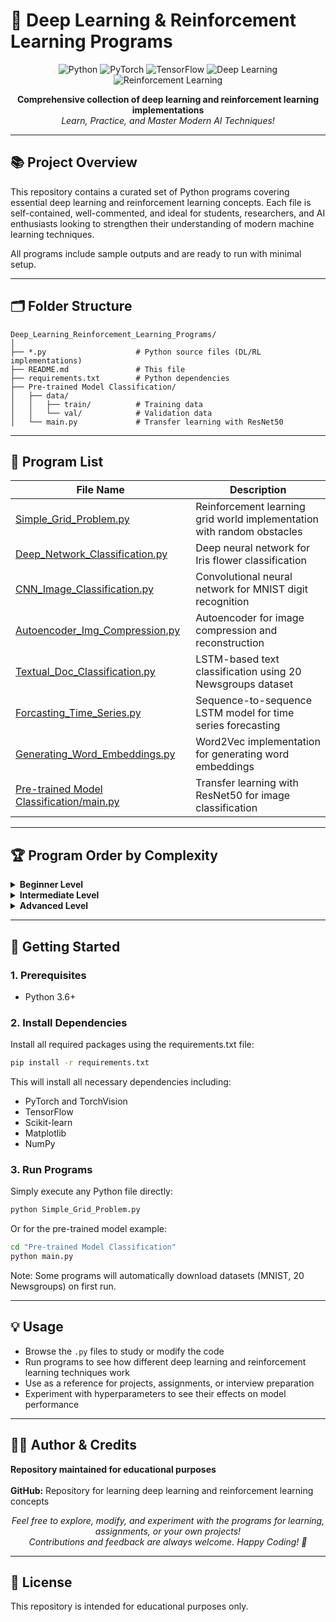 # 🚀 Deep Learning & Reinforcement Learning Programs

<p align="center">
  <img src="https://img.shields.io/badge/Python-3776AB?logo=python&logoColor=white" alt="Python">
  <img src="https://img.shields.io/badge/PyTorch-EE4C2C?logo=pytorch&logoColor=white" alt="PyTorch">
  <img src="https://img.shields.io/badge/TensorFlow-FF6F00?logo=tensorflow&logoColor=white" alt="TensorFlow">
  <img src="https://img.shields.io/badge/DeepLearning-AI-blue" alt="Deep Learning">
  <img src="https://img.shields.io/badge/ReinforcementLearning-RL-green" alt="Reinforcement Learning">
</p>

<p align="center">
  <b>Comprehensive collection of deep learning and reinforcement learning implementations</b><br>
  <i>Learn, Practice, and Master Modern AI Techniques!</i>
</p>

---

## 📚 Project Overview

This repository contains a curated set of Python programs covering essential deep learning and reinforcement learning concepts. Each file is self-contained, well-commented, and ideal for students, researchers, and AI enthusiasts looking to strengthen their understanding of modern machine learning techniques.

All programs include sample outputs and are ready to run with minimal setup.

---

## 🗂️ Folder Structure

```
Deep_Learning_Reinforcement_Learning_Programs/
│
├── *.py                    # Python source files (DL/RL implementations)
├── README.md               # This file
├── requirements.txt        # Python dependencies
├── Pre-trained Model Classification/
│   ├── data/
│   │   ├── train/          # Training data
│   │   └── val/            # Validation data
│   └── main.py             # Transfer learning with ResNet50
```

---

## 🧠 Program List

| File Name | Description |
|-----------|-------------|
| [Simple_Grid_Problem.py](Simple_Grid_Problem.py) | Reinforcement learning grid world implementation with random obstacles |
| [Deep_Network_Classification.py](Deep_Network_Classification.py) | Deep neural network for Iris flower classification |
| [CNN_Image_Classification.py](CNN_Image_Classification.py) | Convolutional neural network for MNIST digit recognition |
| [Autoencoder_Img_Compression.py](Autoencoder_Img_Compression.py) | Autoencoder for image compression and reconstruction |
| [Textual_Doc_Classification.py](Textual_Doc_Classification.py) | LSTM-based text classification using 20 Newsgroups dataset |
| [Forcasting_Time_Series.py](Forcasting_Time_Series.py) | Sequence-to-sequence LSTM model for time series forecasting |
| [Generating_Word_Embeddings.py](Generating_Word_Embeddings.py) | Word2Vec implementation for generating word embeddings |
| [Pre-trained Model Classification/main.py](Pre-trained%20Model%20Classification/main.py) | Transfer learning with ResNet50 for image classification |

---

## 🏆 Program Order by Complexity

<details>
<summary><b>Beginner Level</b></summary>

- [Simple_Grid_Problem.py](Simple_Grid_Problem.py) - Basic reinforcement learning concepts
- [Deep_Network_Classification.py](Deep_Network_Classification.py) - Introduction to deep neural networks
- [Generating_Word_Embeddings.py](Generating_Word_Embeddings.py) - Basic NLP concepts and word embeddings
</details>

<details>
<summary><b>Intermediate Level</b></summary>

- [CNN_Image_Classification.py](CNN_Image_Classification.py) - Convolutional neural networks for computer vision
- [Autoencoder_Img_Compression.py](Autoencoder_Img_Compression.py) - Unsupervised learning for compression
- [Pre-trained Model Classification/main.py](Pre-trained%20Model%20Classification/main.py) - Transfer learning with pre-trained models
</details>

<details>
<summary><b>Advanced Level</b></summary>

- [Textual_Doc_Classification.py](Textual_Doc_Classification.py) - Advanced NLP with LSTM networks
- [Forcasting_Time_Series.py](Forcasting_Time_Series.py) - Sequence modeling for time series prediction
</details>

---

## 🚀 Getting Started

### 1. Prerequisites

- Python 3.6+

### 2. Install Dependencies

Install all required packages using the requirements.txt file:

```bash
pip install -r requirements.txt
```

This will install all necessary dependencies including:
- PyTorch and TorchVision
- TensorFlow
- Scikit-learn
- Matplotlib
- NumPy

### 3. Run Programs

Simply execute any Python file directly:

```bash
python Simple_Grid_Problem.py
```

Or for the pre-trained model example:

```bash
cd "Pre-trained Model Classification"
python main.py
```

Note: Some programs will automatically download datasets (MNIST, 20 Newsgroups) on first run.

---

## 💡 Usage

- Browse the `.py` files to study or modify the code
- Run programs to see how different deep learning and reinforcement learning techniques work
- Use as a reference for projects, assignments, or interview preparation
- Experiment with hyperparameters to see their effects on model performance

---

## 👨‍💻 Author & Credits

<p>
  <b>Repository maintained for educational purposes</b> <br>
  <br>
  <b>GitHub:</b> Repository for learning deep learning and reinforcement learning concepts <br>
</p>

<p align="center">
  <i>Feel free to explore, modify, and experiment with the programs for learning, assignments, or your own projects!<br>
  Contributions and feedback are always welcome. Happy Coding! 🎉</i>
</p>

---

## 📄 License

This repository is intended for educational purposes only.